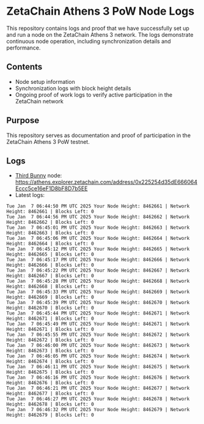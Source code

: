 # ZetaChain Athens 3 PoW Node Logs
This repository contains logs and proof that we have successfully set up and run a node on the ZetaChain Athens 3 network. The logs demonstrate continuous node operation, including synchronization details and performance.

## Contents
- Node setup information
- Synchronization logs with block height details
- Ongoing proof of work logs to verify active participation in the ZetaChain network

## Purpose
This repository serves as documentation and proof of participation in the ZetaChain Athens 3 PoW testnet.

## Logs

- [Third Bunny](https://thirdbunny.xyz/) node: https://athens.explorer.zetachain.com/address/0x225254d35dE666064Eccc5ce16eF1D8bF8D7b5EE
- Latest logs:
```
Tue Jan  7 06:44:50 PM UTC 2025 Your Node Height: 8462661 | Network Height: 8462661 | Blocks Left: 0
Tue Jan  7 06:44:56 PM UTC 2025 Your Node Height: 8462662 | Network Height: 8462662 | Blocks Left: 0
Tue Jan  7 06:45:01 PM UTC 2025 Your Node Height: 8462663 | Network Height: 8462663 | Blocks Left: 0
Tue Jan  7 06:45:06 PM UTC 2025 Your Node Height: 8462664 | Network Height: 8462664 | Blocks Left: 0
Tue Jan  7 06:45:12 PM UTC 2025 Your Node Height: 8462665 | Network Height: 8462665 | Blocks Left: 0
Tue Jan  7 06:45:17 PM UTC 2025 Your Node Height: 8462666 | Network Height: 8462666 | Blocks Left: 0
Tue Jan  7 06:45:22 PM UTC 2025 Your Node Height: 8462667 | Network Height: 8462667 | Blocks Left: 0
Tue Jan  7 06:45:28 PM UTC 2025 Your Node Height: 8462668 | Network Height: 8462668 | Blocks Left: 0
Tue Jan  7 06:45:33 PM UTC 2025 Your Node Height: 8462669 | Network Height: 8462669 | Blocks Left: 0
Tue Jan  7 06:45:39 PM UTC 2025 Your Node Height: 8462670 | Network Height: 8462670 | Blocks Left: 0
Tue Jan  7 06:45:44 PM UTC 2025 Your Node Height: 8462671 | Network Height: 8462671 | Blocks Left: 0
Tue Jan  7 06:45:49 PM UTC 2025 Your Node Height: 8462671 | Network Height: 8462671 | Blocks Left: 0
Tue Jan  7 06:45:55 PM UTC 2025 Your Node Height: 8462672 | Network Height: 8462672 | Blocks Left: 0
Tue Jan  7 06:46:00 PM UTC 2025 Your Node Height: 8462673 | Network Height: 8462673 | Blocks Left: 0
Tue Jan  7 06:46:05 PM UTC 2025 Your Node Height: 8462674 | Network Height: 8462674 | Blocks Left: 0
Tue Jan  7 06:46:11 PM UTC 2025 Your Node Height: 8462675 | Network Height: 8462675 | Blocks Left: 0
Tue Jan  7 06:46:16 PM UTC 2025 Your Node Height: 8462676 | Network Height: 8462676 | Blocks Left: 0
Tue Jan  7 06:46:21 PM UTC 2025 Your Node Height: 8462677 | Network Height: 8462677 | Blocks Left: 0
Tue Jan  7 06:46:27 PM UTC 2025 Your Node Height: 8462678 | Network Height: 8462678 | Blocks Left: 0
Tue Jan  7 06:46:32 PM UTC 2025 Your Node Height: 8462679 | Network Height: 8462679 | Blocks Left: 0
```
